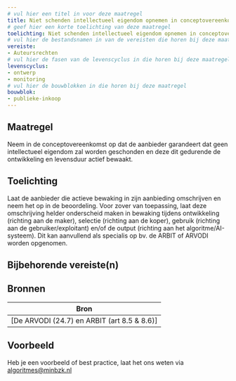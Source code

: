 ```yaml
---
# vul hier een titel in voor deze maatregel
title: Niet schenden intellectueel eigendom opnemen in conceptovereenkomst
# geef hier een korte toelichting van deze maatregel
toelichting: Niet schenden intellectueel eigendom opnemen in conceptovereenkomst
# vul hier de bestandsnamen in van de vereisten die horen bij deze maatregel
vereiste: 
- Auteursrechten
# vul hier de fasen van de levenscyclus in die horen bij deze maatregel
levenscyclus: 
- ontwerp
- monitoring
# vul hier de bouwblokken in die horen bij deze maatregel
bouwblok: 
- publieke-inkoop
---
```


<!-- Let op! onderstaande regel met 'tags' niet weghalen! Deze maakt automatisch de knopjes op basis van de metadata  -->
<!-- tags -->

## Maatregel
<!-- Vul hier een omschrijving in van wat deze maatregel inhoudt. -->
Neem in de conceptovereenkomst op dat de aanbieder garandeert dat geen intellectueel eigendom zal worden geschonden en deze dit gedurende de ontwikkeling en levensduur actief bewaakt. 

## Toelichting 
<!-- Geef hier een toelichting van deze maatregel -->
Laat de aanbieder die actieve bewaking in zijn aanbieding omschrijven en neem het op in de beoordeling. Voor zover van toepassing, laat deze omschrijving helder onderscheid maken in bewaking tijdens ontwikkeling (richting aan de maker), selectie (richting aan de koper), gebruik (richting aan de gebruiker/exploitant) en/of de output (richting aan het algoritme/AI-systeem). Dit kan aanvullend als specialis op bv. de ARBIT of ARVODI worden opgenomen. 

## Bijbehorende vereiste(n)
<!-- Hier volgt een lijst met vereisten op basis van de in de metadata ingevulde vereiste -->

<!-- Let op! onderstaande regel met 'list_vereisten_on_maatregelen_page' niet weghalen! Deze maakt automatisch een lijst van bijbehorende verseisten op basis van de metadata  -->
<!-- list_vereisten_on_maatregelen_page -->

## Bronnen 
<!-- Vul hier de relevante bronnen in voor deze maatregel -->

| Bron                        |
|-----------------------------|
| [De ARVODI (24.7) en ARBIT (art 8.5 & 8.6)]      

## Voorbeeld
<!-- Voeg hier een voorbeeld toe, door er bijvoorbeeld naar te verwijzen -->

Heb je een voorbeeld of best practice, laat het ons weten via [algoritmes@minbzk.nl](mailto:algoritmes@minbzk.nl)
